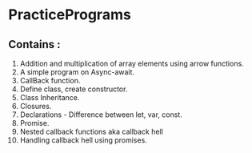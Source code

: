# PracticePrograms

## Contains :
1. Addition and multiplication of array elements using arrow functions.
2. A simple program on Async-await.
3. CallBack function.
4. Define class, create constructor.
5. Class Inheritance.
6. Closures.
7. Declarations - Difference between let, var, const.
8. Promise.
9. Nested callback functions aka callback hell
10. Handling callback hell using promises.